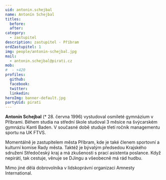 ```yaml
---
uid: antonin.schejbal
name: Antonín Schejbal
titles:
  before:
  after:
category:
  - zastupitel
description: zastupitel - Příbram
ordZastupitel: 1
img: people/antonin-schejbal.jpg
mail:
  - antonin.schejbal@pirati.cz
mob:
#  - +420 
profiles:
  github:
  facebook:
  twitter:
  linkedin:
heroImg: banner-default.jpg
partyUid: pirati
---
```


**Antonín Schejbal** (* 28. června 1996) vystudoval osmileté gymnázium v Příbrami. Během studia na střední škole studoval 3 měsíce na švýcarském gymnáziu Kanti Baden. V současné době studuje třetí ročník managementu sportu na UK FTVS.

Momentálně je zastupitelem města Příbram, kde je také členem sportovní a kulturní komise Rady města. Taktéž je bývalým předsedou Krajského sdružení Středočeský kraj a má zkušenosti s prací asistenta poslance. Když nepirátí, tak cestuje, věnuje se DJingu a všeobecně má rád hudbu.

Mimo jiné dělá dobrovolníka v lidskoprávní organizaci Amnesty International.  
